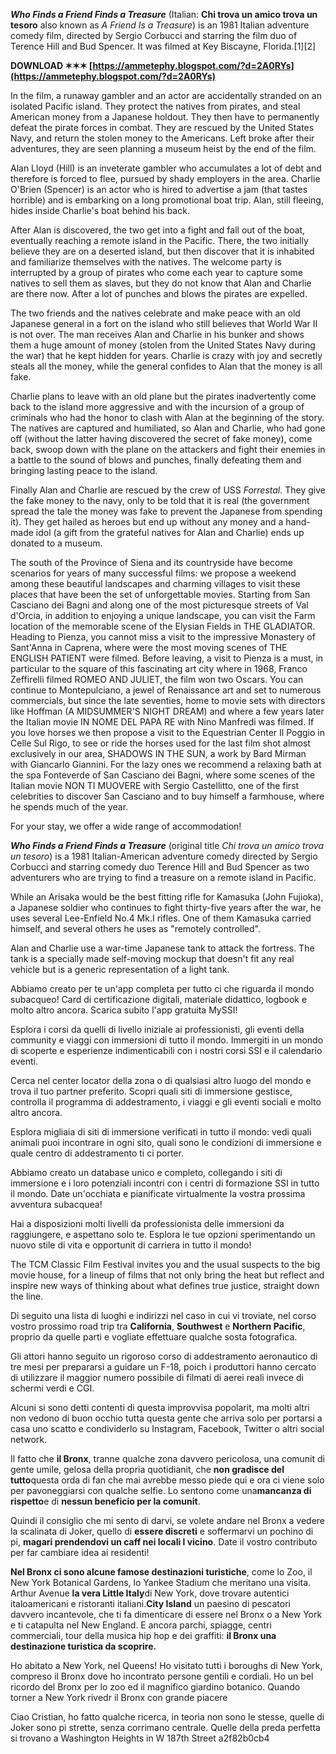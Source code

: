 ***Who Finds a Friend Finds a Treasure*** (Italian: **Chi trova un amico trova un tesoro** also known as *A Friend Is a Treasure*) is an 1981 Italian adventure comedy film, directed by Sergio Corbucci and starring the film duo of Terence Hill and Bud Spencer. It was filmed at Key Biscayne, Florida.[1][2]
 
**DOWNLOAD ✶✶✶ [https://ammetephy.blogspot.com/?d=2A0RYs](https://ammetephy.blogspot.com/?d=2A0RYs)**


 
In the film, a runaway gambler and an actor are accidentally stranded on an isolated Pacific island. They protect the natives from pirates, and steal American money from a Japanese holdout. They then have to permanently defeat the pirate forces in combat. They are rescued by the United States Navy, and return the stolen money to the Americans. Left broke after their adventures, they are seen planning a museum heist by the end of the film.
 
Alan Lloyd (Hill) is an inveterate gambler who accumulates a lot of debt and therefore is forced to flee, pursued by shady employers in the area. Charlie O'Brien (Spencer) is an actor who is hired to advertise a jam (that tastes horrible) and is embarking on a long promotional boat trip. Alan, still fleeing, hides inside Charlie's boat behind his back.
 
After Alan is discovered, the two get into a fight and fall out of the boat, eventually reaching a remote island in the Pacific. There, the two initially believe they are on a deserted island, but then discover that it is inhabited and familiarize themselves with the natives. The welcome party is interrupted by a group of pirates who come each year to capture some natives to sell them as slaves, but they do not know that Alan and Charlie are there now. After a lot of punches and blows the pirates are expelled.
 
The two friends and the natives celebrate and make peace with an old Japanese general in a fort on the island who still believes that World War II is not over. The man receives Alan and Charlie in his bunker and shows them a huge amount of money (stolen from the United States Navy during the war) that he kept hidden for years. Charlie is crazy with joy and secretly steals all the money, while the general confides to Alan that the money is all fake.

Charlie plans to leave with an old plane but the pirates inadvertently come back to the island more aggressive and with the incursion of a group of criminals who had the honor to clash with Alan at the beginning of the story. The natives are captured and humiliated, so Alan and Charlie, who had gone off (without the latter having discovered the secret of fake money), come back, swoop down with the plane on the attackers and fight their enemies in a battle to the sound of blows and punches, finally defeating them and bringing lasting peace to the island.
 
Finally Alan and Charlie are rescued by the crew of USS *Forrestal*. They give the fake money to the navy, only to be told that it is real (the government spread the tale the money was fake to prevent the Japanese from spending it). They get hailed as heroes but end up without any money and a hand-made idol (a gift from the grateful natives for Alan and Charlie) ends up donated to a museum.
 
The south of the Province of Siena and its countryside have become scenarios for years of many successful films: we propose a weekend among these beautiful landscapes and charming villages to visit these places that have been the set of unforgettable movies.
Starting from San Casciano dei Bagni and along one of the most picturesque streets of Val d'Orcia, in addition to enjoying a unique landscape, you can visit the Farm location of the memorable scene of the Elysian Fields in THE GLADIATOR. Heading to Pienza, you cannot miss a visit to the impressive Monastery of Sant'Anna in Caprena, where were the most moving scenes of THE ENGLISH PATIENT were filmed.
Before leaving, a visit to Pienza is a must, in particular to the square of this fascinating art city where in 1968, Franco Zeffirelli filmed ROMEO AND JULIET, the film won two Oscars.
You can continue to Montepulciano, a jewel of Renaissance art and set to numerous commercials, but since the late seventies, home to movie sets with directors like Hoffman (A MIDSUMMER'S NIGHT DREAM) and where a few years later the Italian movie IN NOME DEL PAPA RE with Nino Manfredi was filmed.
If you love horses we then propose a visit to the Equestrian Center Il Poggio in Celle Sul Rigo, to see or ride the horses used for the last film shot almost exclusively in our area, SHADOWS IN THE SUN, a work by Bard Mirman with Giancarlo Giannini.
For the lazy ones we recommend a relaxing bath at the spa Fonteverde of San Casciano dei Bagni, where some scenes of the Italian movie NON TI MUOVERE with Sergio Castellitto, one of the first celebrities to discover San Casciano and to buy himself a farmhouse, where he spends much of the year.

For your stay, we offer a wide range of accommodation!
 
***Who Finds a Friend Finds a Treasure*** (original title *Chi trova un amico trova un tesoro*) is a 1981 Italian-American adventure comedy directed by Sergio Corbucci and starring comedy duo Terence Hill and Bud Spencer as two adventurers who are trying to find a treasure on a remote island in Pacific.
 
While an Arisaka would be the best fitting rifle for Kamasuka (John Fujioka), a Japanese soldier who continues to fight thirty-five years after the war, he uses several Lee-Enfield No.4 Mk.I rifles. One of them Kamasuka carried himself, and several others he uses as "remotely controlled".
 
Alan and Charlie use a war-time Japanese tank to attack the fortress. The tank is a specially made self-moving mockup that doesn't fit any real vehicle but is a generic representation of a light tank.
 
Abbiamo creato per te un'app completa per tutto ci che riguarda il mondo subacqueo! Card di certificazione digitali, materiale didattico, logbook e molto altro ancora. Scarica subito l'app gratuita MySSI!
 
Esplora i corsi da quelli di livello iniziale ai professionisti, gli eventi della community e viaggi con immersioni di tutto il mondo. Immergiti in un mondo di scoperte e esperienze indimenticabili con i nostri corsi SSI e il calendario eventi.
 
Cerca nel center locator della zona o di qualsiasi altro luogo del mondo e trova il tuo partner preferito. Scopri quali siti di immersione gestisce, controlla il programma di addestramento, i viaggi e gli eventi sociali e molto altro ancora.
 
Esplora migliaia di siti di immersione verificati in tutto il mondo: vedi quali animali puoi incontrare in ogni sito, quali sono le condizioni di immersione e quale centro di addestramento ti ci porter.
 
Abbiamo creato un database unico e completo, collegando i siti di immersione e i loro potenziali incontri con i centri di formazione SSI in tutto il mondo. Date un'occhiata e pianificate virtualmente la vostra prossima avventura subacquea!
 
Hai a disposizioni molti livelli da professionista delle immersioni da raggiungere, e aspettano solo te. Esplora le tue opzioni sperimentando un nuovo stile di vita e opportunit di carriera in tutto il mondo!
 
The TCM Classic Film Festival invites you and the usual suspects to the big movie house, for a lineup of films that not only bring the heat but reflect and inspire new ways of thinking about what defines true justice, straight down the line.

 
Di seguito una lista di luoghi e indirizzi nel caso in cui vi troviate, nel corso vostro prossimo road trip tra **California**, **Southwest** e **Northern Pacific**, proprio da quelle parti e vogliate effettuare qualche sosta fotografica.
 
Gli attori hanno seguito un rigoroso corso di addestramento aeronautico di tre mesi per prepararsi a guidare un F-18, poich i produttori hanno cercato di utilizzare il maggior numero possibile di filmati di aerei reali invece di schermi verdi e CGI.
 
Alcuni si sono detti contenti di questa improvvisa popolarit, ma molti altri non vedono di buon occhio tutta questa gente che arriva solo per portarsi a casa uno scatto e condividerlo su Instagram, Facebook, Twitter o altri social network.
 
Il fatto che **il Bronx**, tranne qualche zona davvero pericolosa, una comunit di gente umile, gelosa della propria quotidianit, che **non gradisce del tutto**questa orda di fan che mai avrebbe messo piede qui e ora ci viene solo per pavoneggiarsi con qualche selfie.
Lo sentono come una**mancanza di rispetto**e di **nessun beneficio per la comunit**.
 
Quindi il consiglio che mi sento di darvi, se volete andare nel Bronx a vedere la scalinata di Joker, quello di **essere discreti** e soffermarvi un pochino di pi, **magari prendendovi un caff nei locali l vicino**. Date il vostro contributo per far cambiare idea ai residenti!
 
**Nel Bronx ci sono alcune famose destinazioni turistiche**, come lo Zoo, il New York Botanical Gardens, lo Yankee Stadium che meritano una visita.
Arthur Avenue **la vera Little Italy**di New York, dove trovare autentici italoamericani e ristoranti italiani.**City Island** un paesino di pescatori davvero incantevole, che ti fa dimenticare di essere nel Bronx o a New York e ti catapulta nel New England.
E ancora parchi, spiagge, centri commerciali, tour della musica hip hop e dei graffiti: **il Bronx una destinazione turistica da scoprire.**
 
Ho abitato a New York, nel Queens!
Ho visitato tutti i boroughs di New York, compreso il Bronx dove ho incontrato persone gentili e cordiali.
Ho un bel ricordo del Bronx per lo zoo ed il magnifico giardino botanico.
Quando torner a New York rivedr il Bronx con grande piacere
 
Ciao Cristian, ho fatto qualche ricerca, in teoria non sono le stesse, quelle di Joker sono pi strette, senza corrimano centrale. Quelle della preda perfetta si trovano a Washington Heights in W 187th Street
 a2f82b0cb4
 

